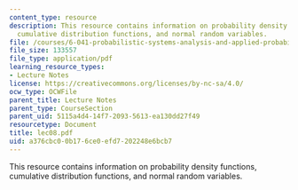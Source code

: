 ```yaml
---
content_type: resource
description: This resource contains information on probability density functions,
  cumulative distribution functions, and normal random variables.
file: /courses/6-041-probabilistic-systems-analysis-and-applied-probability-spring-2006/a376cbc00b176ce0efd7202248e6bcb7_lec08.pdf
file_size: 133557
file_type: application/pdf
learning_resource_types:
- Lecture Notes
license: https://creativecommons.org/licenses/by-nc-sa/4.0/
ocw_type: OCWFile
parent_title: Lecture Notes
parent_type: CourseSection
parent_uid: 5115a4d4-14f7-2093-5613-ea130dd27f49
resourcetype: Document
title: lec08.pdf
uid: a376cbc0-0b17-6ce0-efd7-202248e6bcb7
---
```

This resource contains information on probability density functions, cumulative distribution functions, and normal random variables.